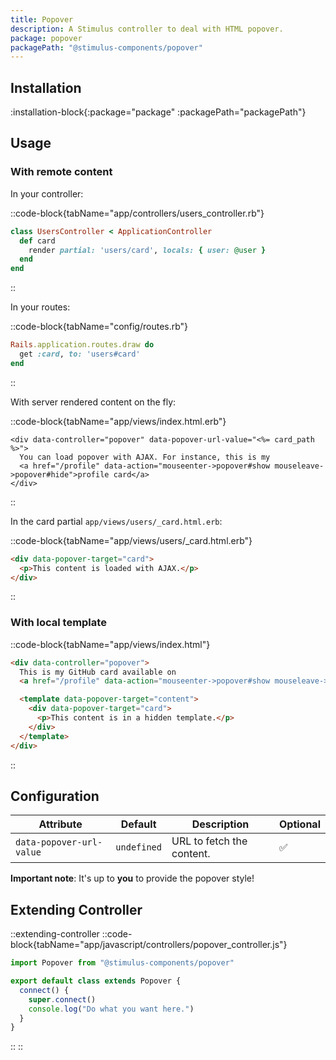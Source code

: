 ```yaml
---
title: Popover
description: A Stimulus controller to deal with HTML popover.
package: popover
packagePath: "@stimulus-components/popover"
---
```


## Installation

:installation-block{:package="package" :packagePath="packagePath"}

## Usage

### With remote content

In your controller:

::code-block{tabName="app/controllers/users_controller.rb"}

```ruby
class UsersController < ApplicationController
  def card
    render partial: 'users/card', locals: { user: @user }
  end
end
```

::

In your routes:

::code-block{tabName="config/routes.rb"}

```ruby
Rails.application.routes.draw do
  get :card, to: 'users#card'
end
```

::

With server rendered content on the fly:

::code-block{tabName="app/views/index.html.erb"}

```erb
<div data-controller="popover" data-popover-url-value="<%= card_path %>">
  You can load popover with AJAX. For instance, this is my
  <a href="/profile" data-action="mouseenter->popover#show mouseleave->popover#hide">profile card</a>
</div>
```

::

In the card partial `app/views/users/_card.html.erb`:

::code-block{tabName="app/views/users/\_card.html.erb"}

```html
<div data-popover-target="card">
  <p>This content is loaded with AJAX.</p>
</div>
```

::

### With local template

::code-block{tabName="app/views/index.html"}

```html
<div data-controller="popover">
  This is my GitHub card available on
  <a href="/profile" data-action="mouseenter->popover#show mouseleave->popover#hide"> GitHub </a>

  <template data-popover-target="content">
    <div data-popover-target="card">
      <p>This content is in a hidden template.</p>
    </div>
  </template>
</div>
```

::

## Configuration

| Attribute                | Default     | Description               | Optional |
| ------------------------ | ----------- | ------------------------- | -------- |
| `data-popover-url-value` | `undefined` | URL to fetch the content. | ✅       |

**Important note**: It's up to **you** to provide the popover style!

## Extending Controller

::extending-controller
::code-block{tabName="app/javascript/controllers/popover_controller.js"}

```js
import Popover from "@stimulus-components/popover"

export default class extends Popover {
  connect() {
    super.connect()
    console.log("Do what you want here.")
  }
}
```

::
::
